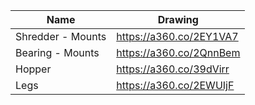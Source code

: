 |  **Name** | Drawing |
| --- | --- |
|  Shredder - Mounts | https://a360.co/2EY1VA7 |
|  Bearing - Mounts | https://a360.co/2QnnBem |
|  Hopper | https://a360.co/39dVirr |
|  Legs | https://a360.co/2EWUIjF |
